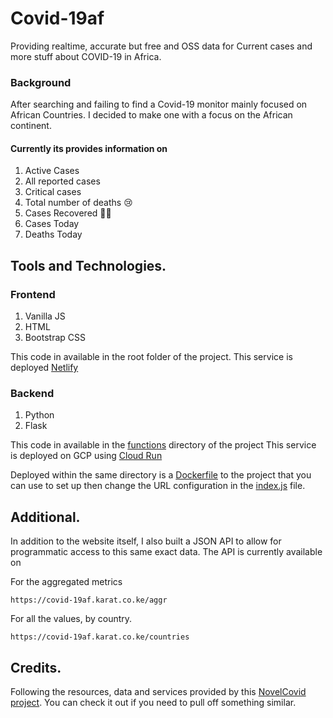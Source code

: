 # Covid-19af 

Providing realtime, accurate but free and OSS data for Current cases and more stuff about COVID-19 in Africa.

### Background
After searching and failing to find a Covid-19 monitor mainly focused on African Countries. I decided to make one with a focus on the African continent.

#### Currently its provides information on
1. Active Cases
2. All reported cases
3. Critical cases
4. Total number of deaths 😢
5. Cases Recovered 👌🏿
6. Cases Today
7. Deaths Today

## Tools and Technologies.

### Frontend
1. Vanilla JS 
2. HTML
3. Bootstrap CSS

This code in available in the root folder of the project.
This service is deployed [Netlify](https://netlify.com)


### Backend
1. Python
2. Flask

This code in available in the [functions](https://github.com/brianraila/covid-19-africa/tree/master/functions) directory of the project 
This service is deployed on GCP using [Cloud Run](https://console.cloud.google.com/run)

Deployed within the same directory is a [Dockerfile](https://github.com/brianraila/covid-19-africa/blob/master/functions/Dockerfile) to the project that you can use to set up then change the URL configuration in the [index.js](https://github.com/brianraila/covid-19-africa/blob/master/index.js) file.

## Additional.

In addition to the website itself, I also built a JSON API to allow for programmatic access to this same exact data.
The API is currently available on 

For the aggregated metrics 

    https://covid-19af.karat.co.ke/aggr
    
For all the values, by country.

    https://covid-19af.karat.co.ke/countries

    
 ## Credits.
 Following the resources, data and services provided by this [NovelCovid project](https://github.com/novelcovid/api).
 You can check it out if you need to pull off something similar.
 

